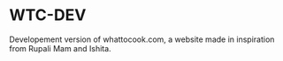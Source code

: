 # WTC-DEV
Developement version of whattocook.com, a website made in inspiration from Rupali Mam and Ishita.
